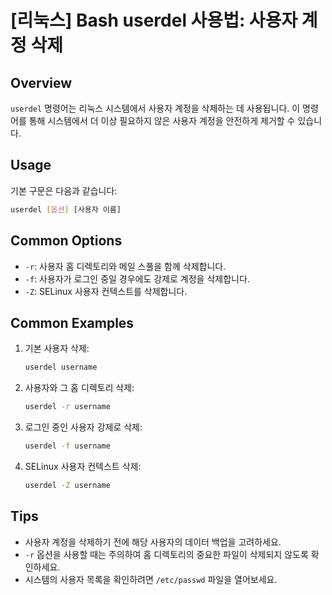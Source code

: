 # [리눅스] Bash userdel 사용법: 사용자 계정 삭제

## Overview
`userdel` 명령어는 리눅스 시스템에서 사용자 계정을 삭제하는 데 사용됩니다. 이 명령어를 통해 시스템에서 더 이상 필요하지 않은 사용자 계정을 안전하게 제거할 수 있습니다.

## Usage
기본 구문은 다음과 같습니다:
```bash
userdel [옵션] [사용자 이름]
```

## Common Options
- `-r`: 사용자 홈 디렉토리와 메일 스풀을 함께 삭제합니다.
- `-f`: 사용자가 로그인 중일 경우에도 강제로 계정을 삭제합니다.
- `-Z`: SELinux 사용자 컨텍스트를 삭제합니다.

## Common Examples
1. 기본 사용자 삭제:
   ```bash
   userdel username
   ```

2. 사용자와 그 홈 디렉토리 삭제:
   ```bash
   userdel -r username
   ```

3. 로그인 중인 사용자 강제로 삭제:
   ```bash
   userdel -f username
   ```

4. SELinux 사용자 컨텍스트 삭제:
   ```bash
   userdel -Z username
   ```

## Tips
- 사용자 계정을 삭제하기 전에 해당 사용자의 데이터 백업을 고려하세요.
- `-r` 옵션을 사용할 때는 주의하여 홈 디렉토리의 중요한 파일이 삭제되지 않도록 확인하세요.
- 시스템의 사용자 목록을 확인하려면 `/etc/passwd` 파일을 열어보세요.
